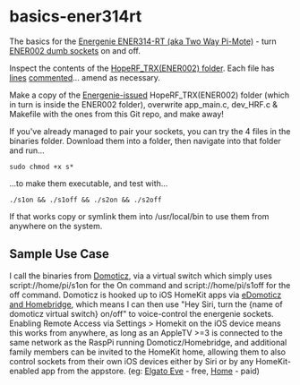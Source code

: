 # basics-ener314rt
The basics for the [Energenie ENER314-RT (aka Two Way Pi-Mote)](https://energenie4u.co.uk/catalogue/product/ENER314-RT) - turn [ENER002 dumb sockets](https://energenie4u.co.uk/catalogue/product/ENER002-4) on and off.

Inspect the contents of the [HopeRF_TRX(ENER002) folder](https://github.com/PatchworkBoy/basics-ener314rt/tree/master/HopeRF_TRX(ENER002)). Each file has [lines](https://github.com/PatchworkBoy/basics-ener314rt/blob/master/HopeRF_TRX(ENER002)/app_main.c#L30) [commented](https://github.com/PatchworkBoy/basics-ener314rt/blob/master/HopeRF_TRX(ENER002)/dev_HRF.c#L155)... amend as necessary.

Make a copy of the [Energenie-issued](https://energenie4u.co.uk/catalogue/download_software/ENER314-RT%20programs.zip) HopeRF_TRX(ENER002) folder (which in turn is inside the ENER002 folder), overwrite app_main.c, dev_HRF.c & Makefile with the ones from this Git repo, and make away!

If you've already managed to pair your sockets, you can try the 4 files in the binaries folder. Download them into a folder, then navigate into that folder and run...

```
sudo chmod +x s*
```

...to make them executable, and test with...

```
./s1on && ./s1off && ./s2on && ./s2off
```

If that works copy or symlink them into /usr/local/bin to use them from anywhere on the system.

## Sample Use Case
I call the binaries from [Domoticz](http://www.domoticz.com), via a virtual switch which simply uses script://home/pi/s1on for the On command and script://home/pi/s1off for the off command. Domoticz is hooked up to iOS HomeKit apps via [eDomoticz and Homebridge](https://www.domoticz.com/forum/viewtopic.php?f=36&t=10272), which means I can then use "Hey Siri, turn the {name of domoticz virtual switch} on/off" to voice-control the energenie sockets. Enabling Remote Access via Settings > Homekit on the iOS device means this works from anywhere, as long as an AppleTV >=3 is connected to the same network as the RaspPi running Domoticz/Homebridge, and additional family members can be invited to the HomeKit home, allowing them to also control sockets from their own iOS devices either by Siri or by any HomeKit-enabled app from the appstore. (eg: [Elgato Eve](https://itunes.apple.com/gb/app/elgato-eve/id917695792?mt=8) - free, [Home](https://itunes.apple.com/gb/app/home-smart-home-automation/id995994352?mt=8) - paid)
